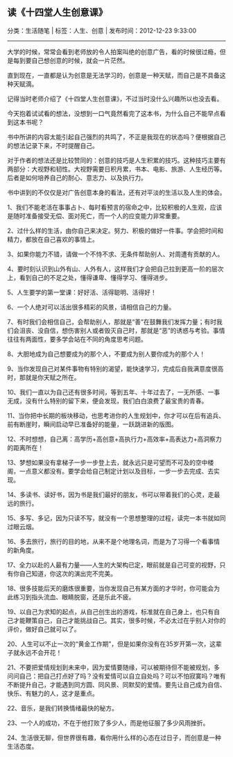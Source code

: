 ## 读《十四堂人生创意课》

分类：生活随笔 | 标签：人生、创意 | 发布时间：2012-12-23 9:33:00

___


大学的时候，常常会看到老师放的令人拍案叫绝的创意广告，看的时候很过瘾，但是每到要自己想创意的时候，就会一片茫然。

直到现在，一直都是认为创意是无法学习的，创意是一种天赋，而自己是不具备这种天赋滴。

记得当时老师介绍了《十四堂人生创意课》，不过当时没什么兴趣所以也没去看。

今天抱着试试看的想法，没想到一口气竟然看完了这本书，为什么自己不能早点看到这本书呢？

书中所讲的内容太能引起自己强烈的共鸣了，不正是我现在的状态吗？便根据自己的想法记录下来，不时提醒自己。

对于作者的想法还是比较赞同的：创意的技巧是人生积累的技巧。这种技巧主要有两部分：大视野和韧性。大视野需要日积月累，书本、电影、旅游、人生经历等。后者是如何培养自己的耐心、意志力、以及执行力。

书中讲到的不仅仅是对广告创意本身的看法，还有对平淡的生活以及人生的体会。

1、我们不能老活在事事占卜、每时看预言的宿命之中，比较积极的人生观，应该是随时准备接受无偿、面对死亡，而一个人的应变能力非常重要。

2、过什么样的生活，由你自己来决定。努力、积极的做好一件事。学会把时间和精力，都放在自己喜欢的事情上。

3、如果你能力不错，请做一个不恃不求、无条件帮助别人、对周遭有贡献的人。

4、要时刻认识到山外有山、人外有人，这样我们才会把自己拉到更高一阶的层次上，看到自己的不足之处，懂得谦卑、懂得学习、懂得进步。

5、人生要学的第一堂课：好好活、活得聪明、活得好！

6、一个人绝对可以活出很多精彩的风景，请相信自己的力量。

7、有时我们会相信自己，会帮助别人，那就是“善”在鼓舞我们发挥力量；有时我们会沮丧、没自信，想伤害别人或者毁灭自己时，那就是“恶”的诱惑与考验。事情往往有两面性，要多学会站在不同的角度思考问题。

8、大胆地成为自己想要成为的那个人，不要成为别人要你成为的那个人！

9、当你发现自己对某件事物有特别的渴望，能快速学习，完成后自我满意度很高时，那就是你天赋之所在。

10、我们一直以为自己还有很多时间，等到五年、十年过去了，一无所感、一事无成，没有什么特别的留下来，便会发现，我们白白浪费了最宝贵的青春。

11、当你把中长期的板块移动，也思考进你的人生规划中，你才可以在后有追兵、前有断崖时，瞬间启动早已准备好的能量，一跃跳进新的版图。

12、不时想想，自己离：高学历+高创意+高执行力+高效率+高表达力+高洞察力 的距离所在！

13、梦想如果没有拿梯子一步一步登上去，就永远只是可望而不可及的空中楼阁，一点意义都没有。要学会给自己制定计划以及目标，一步一步去完成、去实现。

14、多读书、读好书，因为书是我们最好的朋友，书可以带着我们的心灵，走最远的旅行。

15、多写、多记，因为只读不写，就没有一个思想整理的过程，读完一本书就如同过眼云烟。

16、多去旅行，旅行的目的地，从来不是个地理名词，而是为了习得一个看事情的新角度。

17、全力以赴的人最有力量——人生的大架构已定，眼前就是自己可变的视野，只有你自己知道，你这次的演出完不完美。

18、很多技能后天的磨炼很重要，当你发现自己有某方面的才华时，你可能会为此练习到指头流血、眼睛脱窗，还是乐此不疲。

19、以自己为求知的起点，从自己创生出的游戏，标准就在自己身上，也只有自己才能鞭策自己，自己才能挑战自己。其实，很多时候，不必太过在乎别人对你的评价，做好自己就可以了。

20、人生可以不止一次的“黄金工作期”，但是如果你没有在35岁开第一次，这辈子就永远不会开花！

21、不要把爱情规划到未来中，因为爱情要随缘，可以被期待但不能被规划，多问问自己：把自己打点好了吗？没有爱情可以自立自处吗？可以不怕寂寞吗？唯有不断提升自己，才能遇到同方圆、同风景、同默契的爱情。要先让自己成为自信、快乐、有魅力的人，这才是重点。

22、音乐，是我们转换情绪最快的秘方。

23、一个人的成功，不在于他打败了多少人，而是他征服了多少风雨挫折。

24、生活很无聊，但世界很有趣，看你用什么样的心态在过日子，而创意是一种生活态度。


